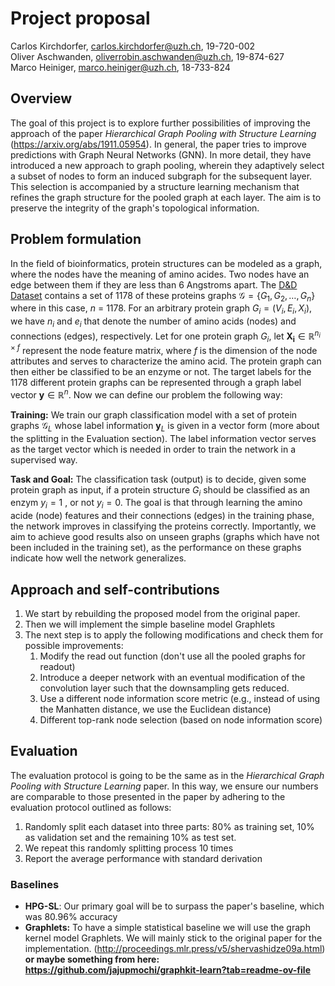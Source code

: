 # Project proposal
Carlos Kirchdorfer, carlos.kirchdorfer@uzh.ch, 19-720-002 \
Oliver Aschwanden, oliverrobin.aschwanden@uzh.ch, 19-874-627 \
Marco Heiniger, marco.heiniger@uzh.ch, 18-733-824

## Overview
The goal of this project is to explore further possibilities of improving the approach of the paper _Hierarchical Graph Pooling with Structure Learning_ (https://arxiv.org/abs/1911.05954). In general, the paper tries to improve predictions with Graph Neural Networks (GNN). In more detail, they have introduced a new approach to graph pooling, wherein they adaptively select a subset of nodes to form an induced subgraph for the subsequent layer. This selection is accompanied by a structure learning mechanism that refines the graph structure for the pooled graph at each layer. The aim is to preserve the integrity of the graph's topological information.


## Problem formulation
In the field of bioinformatics, protein structures can be modeled as a graph, where the nodes have the meaning of amino acides. Two nodes have an edge between them if they are less than 6 Angstroms apart. The [D&D Dataset](https://pubmed.ncbi.nlm.nih.gov/12850146/) contains a set of 1178 of these proteins graphs $\mathcal{G} = \{G_1, G_2, \dots, G_n\}$ where in this case, $n$ = 1178. For an arbitrary protein graph $G_i = (V_i, E_i, X_i)$, we have $n_i$ and $e_i$ that denote the number of amino acids (nodes) and connections (edges), respectively. Let for one protein graph $G_i$, let $\mathbf{X_i} \in \mathbb{R}^{n_i \times f}$ represent the node feature matrix, where $f$ is the dimension of the node attributes and serves to characterize the amino acid. The protein graph can then either be classified to be an enzyme or not. The target labels for the 1178 different protein graphs can be represented through a graph label vector $\mathbf{y} \in \mathbb{R}^{n}$. Now we can define our problem the following way:

**Training:** We train our graph classification model with a set of protein graphs $\mathcal{G}_L$ whose label information $\mathbf{y}_L$ is given in a vector form (more about the splitting in the Evaluation section). The label information vector serves as the target vector which is needed in order to train the network in a supervised way.

**Task and Goal:** The classification task (output) is to decide, given some protein graph as input, if a protein structure $G_i$ should be classified as an enzym $y_{i} = 1$ , or not $y_{i} = 0$. The goal is that through learning the amino acide (node) features and their connections (edges) in the training phase, the network improves in classifying the proteins correctly. Importantly, we aim to achieve good results also on unseen graphs (graphs which have not been included in the training set), as the performance on these graphs indicate how well the network generalizes.

## Approach and self-contributions
1. We start by rebuilding the proposed model from the original paper. 
2. Then we will implement the simple baseline model Graphlets 
3. The next step is to apply the following modifications and check them for possible improvements:
    1. Modify the read out function (don't use all the pooled graphs for readout)
    2. Introduce a deeper network with an eventual modification of the convolution layer such that the downsampling gets reduced.
    3. Use a different node information score metric (e.g., instead of using the Manhatten distance, we use the Euclidean distance)
    4. Different top-rank node selection (based on node information score)

## Evaluation
The evaluation protocol is going to be the same as in the _Hierarchical Graph Pooling with Structure Learning_ paper. In this way, we ensure our numbers are comparable to those presented in the paper by adhering to the evaluation protocol outlined as follows:
1. Randomly split each dataset into three parts: 80% as training set, 10% as validation set and the remaining 10% as test set. 
2. We repeat this randomly splitting process 10 times
3. Report the average performance with standard derivation

### Baselines
- **HPG-SL**:
Our primary goal will be to surpass the paper's baseline, which was 80.96% accuracy
- **Graphlets:** 
To have a simple statistical baseline we will use the graph kernel model Graphlets. We will mainly stick to the original paper for the implementation. (http://proceedings.mlr.press/v5/shervashidze09a.html)
__or maybe something from here: https://github.com/jajupmochi/graphkit-learn?tab=readme-ov-file__


